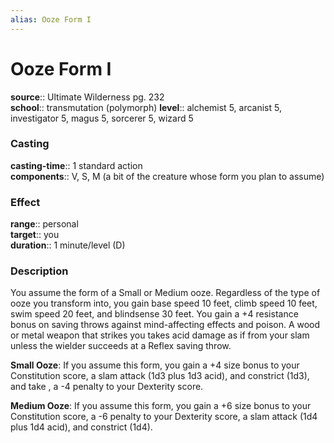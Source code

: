 ```yaml
---
alias: Ooze Form I
---
```


# Ooze Form I 

**source**:: Ultimate Wilderness pg. 232  
**school**:: transmutation (polymorph)
**level**:: alchemist 5, arcanist 5, investigator 5, magus 5, sorcerer 5, wizard 5

### Casting 

**casting-time**:: 1 standard action  
**components**:: V, S, M (a bit of the creature whose form you plan to assume)

### Effect 

**range**:: personal  
**target**:: you  
**duration**:: 1 minute/level (D)

### Description 

You assume the form of a Small or Medium ooze. Regardless of the type of ooze you transform into, you gain base speed 10 feet, climb speed 10 feet, swim speed 20 feet, and blindsense 30 feet. You gain a +4 resistance bonus on saving throws against mind-affecting effects and poison. A wood or metal weapon that strikes you takes acid damage as if from your slam unless the wielder succeeds at a Reflex saving throw.  
  
**Small Ooze**: If you assume this form, you gain a +4 size bonus to your Constitution score, a slam attack (1d3 plus 1d3 acid), and constrict (1d3), and take , a -4 penalty to your Dexterity score.  
  
**Medium Ooze**: If you assume this form, you gain a +6 size bonus to your Constitution score, a -6 penalty to your Dexterity score, a slam attack (1d4 plus 1d4 acid), and constrict (1d4).

